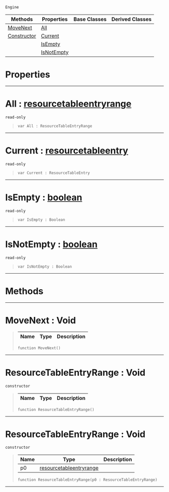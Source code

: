  `Engine`

|Methods|Properties|Base Classes|Derived Classes|
|---|---|---|---|
|[ MoveNext](resourcetableentryrange.md#movenext-void)|[ All](resourcetableentryrange.md#all-zilch-engine-document)| | |
|[ Constructor](resourcetableentryrange.md#resourcetableentryrange)|[ Current](resourcetableentryrange.md#current-zilch-engine-docu)| | |
| |[ IsEmpty](resourcetableentryrange.md#isempty-zilch-engine-docu)| | |
| |[ IsNotEmpty](resourcetableentryrange.md#isnotempty-zilch-engine-d)| | |


 #  Properties


---  
 #  All : [resourcetableentryrange](resourcetableentryrange.md)

 `read-only`

> 
> ``` lang=cpp, name=Nada
> var All : ResourceTableEntryRange


---  
 #  Current : [resourcetableentry](resourcetableentry.md)

 `read-only`

> 
> ``` lang=cpp, name=Nada
> var Current : ResourceTableEntry


---  
 #  IsEmpty : [boolean](../nada_base_types/boolean.md)

 `read-only`

> 
> ``` lang=cpp, name=Nada
> var IsEmpty : Boolean


---  
 #  IsNotEmpty : [boolean](../nada_base_types/boolean.md)

 `read-only`

> 
> ``` lang=cpp, name=Nada
> var IsNotEmpty : Boolean


---  
 #  Methods


---  
 #  MoveNext : Void

> 
> |Name|Type|Description|
> |---|---|---|
> ``` lang=cpp, name=Nada
> function MoveNext()
> ``` 


---  
 #  ResourceTableEntryRange : Void

 `constructor`

> 
> |Name|Type|Description|
> |---|---|---|
> ``` lang=cpp, name=Nada
> function ResourceTableEntryRange()
> ``` 


---  
 #  ResourceTableEntryRange : Void

 `constructor`

> 
> |Name|Type|Description|
> |---|---|---|
> |p0|[resourcetableentryrange](resourcetableentryrange.md)| |
> ``` lang=cpp, name=Nada
> function ResourceTableEntryRange(p0 : ResourceTableEntryRange)
> ``` 


---  
 

 